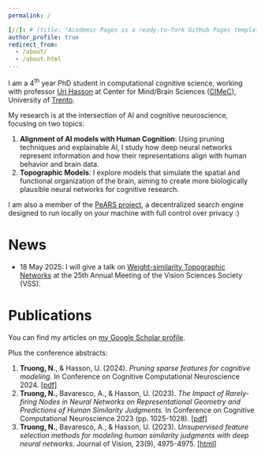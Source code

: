 ```yaml
---
permalink: /

[//]: # (title: "Academic Pages is a ready-to-fork GitHub Pages template for academic personal websites")
author_profile: true
redirect_from: 
  - /about/
  - /about.html
---
```


I am a 4<sup>th</sup> year PhD student in computational cognitive science, working with professor [Uri Hasson](http://hasson.org/) at
Center for Mind/Brain Sciences ([CIMeC](https://www.cimec.unitn.it/en)), University of [Trento](https://www.unitn.it/en).

My research is at the intersection of AI and cognitive neuroscience, focusing on two topics:
1. **Alignment of AI models with Human Cognition**: Using pruning techniques and explainable AI, I study how deep neural networks
represent information and how their representations align with human behavior and brain data.
2. **Topographic Models**: I explore models that simulate the spatial and functional organization of the brain,
aiming to create more biologically plausible neural networks for cognitive research.

I am also a member of the [PeARS project](https://pearsproject.org/), a decentralized search engine designed
to run locally on your machine with full control over privacy :)

News
======
- 18 May 2025: I will give a talk on [Weight-similarity Topographic Networks](https://www.visionsciences.org/presentation/?id=2208)
at the 25th Annual Meeting of the Vision Sciences Society (VSS).

Publications
======
You can find my articles on [my Google Scholar profile](https://scholar.google.com/citations?user=vs1cgLcAAAAJ&hl=en).

Plus the conference abstracts:
1. **Truong, N.**, & Hasson, U. (2024). *Pruning sparse features for cognitive modeling.*
In Conference on Cognitive Computational Neuroscience 2024. [[pdf]](https://2024.ccneuro.org/pdf/82_Paper_authored_CCN_2024.pdf)
2. **Truong, N.**, Bavaresco, A., & Hasson, U. (2023). *The Impact of Rarely-firing Nodes in Neural Networks on Representational Geometry and Predictions of Human Similarity Judgments.*
In Conference on Cognitive Computational Neuroscience 2023 (pp. 1025-1028). [[pdf]](https://iris.unitn.it/bitstream/11572/389329/1/0001025.pdf)
3. **Truong, N.**, Bavaresco, A., & Hasson, U. (2023). *Unsupervised feature selection methods for modeling human similarity judgments with deep neural networks.*
Journal of Vision, 23(9), 4975-4975. [[html]](https://jov.arvojournals.org/article.aspx?articleid=2791536)

